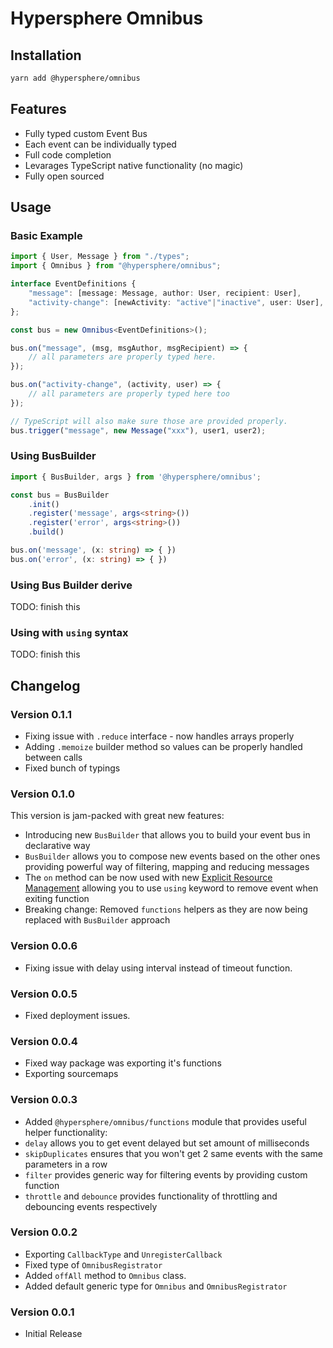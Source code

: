 # Hypersphere Omnibus

## Installation
```bash
yarn add @hypersphere/omnibus
```

## Features
- Fully typed custom Event Bus
- Each event can be individually typed
- Full code completion
- Levarages TypeScript native functionality (no magic)
- Fully open sourced

## Usage

### Basic Example

```typescript
import { User, Message } from "./types";
import { Omnibus } from "@hypersphere/omnibus";

interface EventDefinitions {
    "message": [message: Message, author: User, recipient: User],
    "activity-change": [newActivity: "active"|"inactive", user: User],
};

const bus = new Omnibus<EventDefinitions>();

bus.on("message", (msg, msgAuthor, msgRecipient) => {
    // all parameters are properly typed here.
});

bus.on("activity-change", (activity, user) => {
    // all parameters are properly typed here too
});

// TypeScript will also make sure those are provided properly.
bus.trigger("message", new Message("xxx"), user1, user2);

```

### Using BusBuilder

```typescript
import { BusBuilder, args } from '@hypersphere/omnibus';

const bus = BusBuilder
    .init()
    .register('message', args<string>())
    .register('error', args<string>())
    .build()

bus.on('message', (x: string) => { })
bus.on('error', (x: string) => { })
```

### Using Bus Builder derive

TODO: finish this

### Using with `using` syntax

TODO: finish this

## Changelog

### Version 0.1.1
- Fixing issue with `.reduce` interface - now handles arrays properly
- Adding `.memoize` builder method so values can be properly handled between calls
- Fixed bunch of typings

### Version 0.1.0
This version is jam-packed with great new features:
- Introducing new `BusBuilder` that allows you to build your event bus in declarative way
- `BusBuilder` allows you to compose new events based on the other ones providing powerful way of filtering, mapping and reducing messages
- The `on` method can be now used with new [Explicit Resource Management](https://github.com/tc39/proposal-explicit-resource-management) allowing you to use `using` keyword to remove event when exiting function
- Breaking change: Removed `functions` helpers as they are now being replaced with `BusBuilder` approach

### Version 0.0.6
- Fixing issue with delay using interval instead of timeout function.

### Version 0.0.5
- Fixed deployment issues.

### Version 0.0.4
- Fixed way package was exporting it's functions
- Exporting sourcemaps

### Version 0.0.3
- Added `@hypersphere/omnibus/functions` module that provides useful helper functionality:
- `delay` allows you to get event delayed but set amount of milliseconds
- `skipDuplicates` ensures that you won't get 2 same events with the same parameters in a row
- `filter` provides generic way for filtering events by providing custom function
- `throttle` and `debounce` provides functionality of throttling and debouncing events respectively

### Version 0.0.2
- Exporting `CallbackType` and `UnregisterCallback`
- Fixed type of `OmnibusRegistrator`
- Added `offAll` method to `Omnibus` class.
- Added default generic type for `Omnibus` and `OmnibusRegistrator`

### Version 0.0.1
- Initial Release